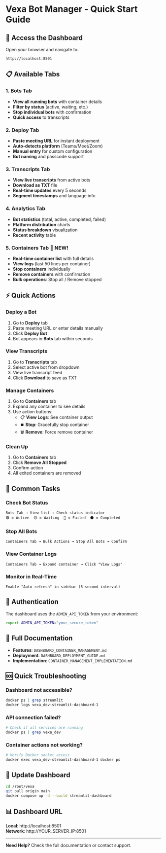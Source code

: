 # Vexa Bot Manager - Quick Start Guide

## 🚀 Access the Dashboard

Open your browser and navigate to:
```
http://localhost:8501
```

## 📋 Available Tabs

### 1. Bots Tab
- **View all running bots** with container details
- **Filter by status** (active, waiting, etc.)
- **Stop individual bots** with confirmation
- **Quick access** to transcripts

### 2. Deploy Tab  
- **Paste meeting URL** for instant deployment
- **Auto-detects platform** (Teams/Meet/Zoom)
- **Manual entry** for custom configuration
- **Bot naming** and passcode support

### 3. Transcripts Tab
- **View live transcripts** from active bots
- **Download as TXT** file
- **Real-time updates** every 5 seconds
- **Segment timestamps** and language info

### 4. Analytics Tab
- **Bot statistics** (total, active, completed, failed)
- **Platform distribution** charts
- **Status breakdown** visualization
- **Recent activity** table

### 5. Containers Tab 🐳 **NEW!**
- **Real-time container list** with full details
- **View logs** (last 50 lines per container)
- **Stop containers** individually
- **Remove containers** with confirmation
- **Bulk operations**: Stop all / Remove stopped

## ⚡ Quick Actions

### Deploy a Bot
1. Go to **Deploy** tab
2. Paste meeting URL or enter details manually
3. Click **Deploy Bot**
4. Bot appears in **Bots** tab within seconds

### View Transcripts
1. Go to **Transcripts** tab
2. Select active bot from dropdown
3. View live transcript feed
4. Click **Download** to save as TXT

### Manage Containers
1. Go to **Containers** tab
2. Expand any container to see details
3. Use action buttons:
   - 📋 **View Logs**: See container output
   - ⏹️ **Stop**: Gracefully stop container
   - 🗑️ **Remove**: Force remove container

### Clean Up
1. Go to **Containers** tab
2. Click **Remove All Stopped**
3. Confirm action
4. All exited containers are removed

## 🔧 Common Tasks

### Check Bot Status
```
Bots Tab → View list → Check status indicator
🟢 = Active  🟡 = Waiting  🔴 = Failed  ⚫ = Completed
```

### Stop All Bots
```
Containers Tab → Bulk Actions → Stop All Bots → Confirm
```

### View Container Logs
```
Containers Tab → Expand container → Click "View Logs"
```

### Monitor in Real-Time
```
Enable "Auto-refresh" in sidebar (5 second interval)
```

## 🔐 Authentication

The dashboard uses the `ADMIN_API_TOKEN` from your environment:
```bash
export ADMIN_API_TOKEN="your_secure_token"
```

## 📖 Full Documentation

- **Features**: `DASHBOARD_CONTAINER_MANAGEMENT.md`
- **Deployment**: `DASHBOARD_DEPLOYMENT_GUIDE.md`
- **Implementation**: `CONTAINER_MANAGEMENT_IMPLEMENTATION.md`

## 🆘 Quick Troubleshooting

### Dashboard not accessible?
```bash
docker ps | grep streamlit
docker logs vexa_dev-streamlit-dashboard-1
```

### API connection failed?
```bash
# Check if all services are running
docker ps | grep vexa_dev
```

### Container actions not working?
```bash
# Verify Docker socket access
docker exec vexa_dev-streamlit-dashboard-1 docker ps
```

## 🔄 Update Dashboard

```bash
cd /root/vexa
git pull origin main
docker compose up -d --build streamlit-dashboard
```

## 📊 Dashboard URL

**Local**: http://localhost:8501  
**Network**: http://YOUR_SERVER_IP:8501

---

**Need Help?** Check the full documentation or contact support.

